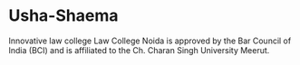 Usha-Shaema
===========

 Innovative law college Law College Noida is approved by the Bar Council of India (BCI) and is affiliated to the Ch. Charan Singh University Meerut.
